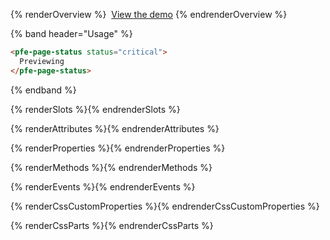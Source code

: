 {% renderOverview %}
  <img src="page-status-demo.png" style="max-width: 100%" alt=""/>
  <a href="demo">View the demo</a>
{% endrenderOverview %}

{% band header="Usage" %}
  ```html
  <pfe-page-status status="critical">
    Previewing
  </pfe-page-status>
  ```
{% endband %}

{% renderSlots %}{% endrenderSlots %}

{% renderAttributes %}{% endrenderAttributes %}

{% renderProperties %}{% endrenderProperties %}

{% renderMethods %}{% endrenderMethods %}

{% renderEvents %}{% endrenderEvents %}

{% renderCssCustomProperties %}{% endrenderCssCustomProperties %}

{% renderCssParts %}{% endrenderCssParts %}
